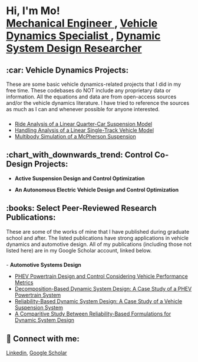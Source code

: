 <h1>Hi, I'm Mo! <br/> <a href = "https://github.com/MoBehtash"> Mechanical Engineer </a>,
                      <a href = "https://github.com/MoBehtash"> Vehicle Dynamics Specialist </a>,
                      <a href = "https://github.com/MoBehtash"> Dynamic System Design Researcher </a> </h1>

<!-- ======================================================== -->
<h2>:car: Vehicle Dynamics Projects: </h2> 
<!-- ======================================================== -->
These are some basic vehicle dynamics-related projects that I did in my free time. These codebases do NOT include any proprietary data or information. All the equations and data are from open-access sources and/or the vehicle dynamics literature. I have tried to reference the sources as much as I can and whenever possible for anyone interested.
<h3> </h3>

  - [Ride Analysis of a Linear Quarter-Car Suspension Model](https://github.com/MoBehtash/Quarter-Car-Suspension)
  - [Handling Analysis of a Linear Single-Track Vehicle Model](https://github.com/MoBehtash/Linear-Single-Track)
  - [Multibody Simulation of a McPherson Suspension](https://github.com/MoBehtash/Multibody-QuarterCar/tree/main)


<!-- ======================================================== -->
<h2>:chart_with_downwards_trend: Control Co-Design Projects: </h2>
<!-- ======================================================== -->

- <b>Active Suspension Design and Control Optimization</b>

- <b>An Autonomous Electric Vehicle Design and Control Optimization </b>


<!-- ======================================================== -->
<h2>:books: Select Peer-Reviewed Research Publications: </h2>
<!-- ======================================================== -->
These are some of the works of mine that I have published during graduate school and after. The listed publications have strong applications in vehicle dynamics and automotive design. All of my publications (including those not listed here) are in my Google Scholar account, linked below.
<h3> </h3>
- <b> Automotive Systems Design </b>

  - [PHEV Powertrain Design and Control Considering Vehicle Performance Metrics](https://link.springer.com/article/10.1007/s00158-019-02264-0)
  - [Decomposition-Based Dynamic System Design: A Case Study of a PHEV Powertrain System](https://doi.org/10.1115/1.4046240)
  - [Reliability-Based Dynamic System Design: A Case Study of a Vehicle Suspension System](https://doi.org/10.1115/1.4052906)
  - [A Comparitive Study Between Reliability-Based Formulations for Dynamic System Design](https://doi.org/10.1115/1.4064567)


<!-- ======================================================== -->
<h2> 🤳 Connect with me:</h2>
<!-- ======================================================== -->

[Linkedin](https://www.linkedin.com/in/mobehtash/), [Google Scholar](https://scholar.google.com/citations?user=WVyEea4AAAAJ&hl=en)
